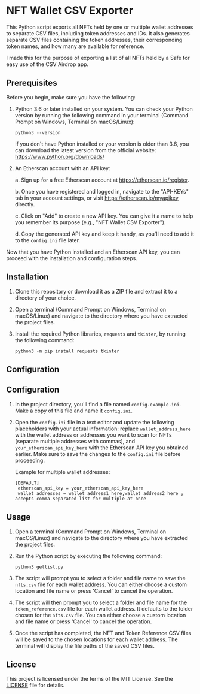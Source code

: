 # NFT Wallet CSV Exporter

This Python script exports all NFTs held by one or multiple wallet addresses to separate CSV files, including token addresses and IDs. It also generates separate CSV files containing the token addresses, their corresponding token names, and how many are available for reference.

I made this for the purpose of exporting a list of all NFTs held by a Safe for easy use of the CSV Airdrop app.

## Prerequisites

Before you begin, make sure you have the following:

1. Python 3.6 or later installed on your system. You can check your Python version by running the following command in your terminal (Command Prompt on Windows, Terminal on macOS/Linux):

    `python3 --version`

    If you don't have Python installed or your version is older than 3.6, you can download the latest version from the official website: https://www.python.org/downloads/

2. An Etherscan account with an API key:

    a. Sign up for a free Etherscan account at https://etherscan.io/register.

    b. Once you have registered and logged in, navigate to the "API-KEYs" tab in your account settings, or visit https://etherscan.io/myapikey directly.

    c. Click on "Add" to create a new API key. You can give it a name to help you remember its purpose (e.g., "NFT Wallet CSV Exporter").

    d. Copy the generated API key and keep it handy, as you'll need to add it to the `config.ini` file later.

Now that you have Python installed and an Etherscan API key, you can proceed with the installation and configuration steps.

## Installation

1. Clone this repository or download it as a ZIP file and extract it to a directory of your choice.

2. Open a terminal (Command Prompt on Windows, Terminal on macOS/Linux) and navigate to the directory where you have extracted the project files.

3. Install the required Python libraries, `requests` and `tkinter`, by running the following command:

    `python3 -m pip install requests tkinter`

## Configuration

## Configuration

1. In the project directory, you'll find a file named `config.example.ini`. Make a copy of this file and name it `config.ini`.

2. Open the `config.ini` file in a text editor and update the following placeholders with your actual information: replace `wallet_address_here` with the wallet address or addresses you want to scan for NFTs (separate multiple addresses with commas), and `your_etherscan_api_key_here` with the Etherscan API key you obtained earlier. Make sure to save the changes to the `config.ini` file before proceeding.

   Example for multiple wallet addresses:
   ```
   [DEFAULT]
    etherscan_api_key = your_etherscan_api_key_here
    wallet_addresses = wallet_address1_here,wallet_address2_here ; accepts comma-separated list for multiple at once
    ```

## Usage

1. Open a terminal (Command Prompt on Windows, Terminal on macOS/Linux) and navigate to the directory where you have extracted the project files.

2. Run the Python script by executing the following command:

    `python3 getlist.py`

3. The script will prompt you to select a folder and file name to save the `nfts.csv` file for each wallet address. You can either choose a custom location and file name or press 'Cancel' to cancel the operation.

4. The script will then prompt you to select a folder and file name for the `token_reference.csv` file for each wallet address. It defaults to the folder chosen for the `nfts.csv` file. You can either choose a custom location and file name or press 'Cancel' to cancel the operation.

5. Once the script has completed, the NFT and Token Reference CSV files will be saved to the chosen locations for each wallet address. The terminal will display the file paths of the saved CSV files.

## License

This project is licensed under the terms of the MIT License. See the [LICENSE](LICENSE) file for details.